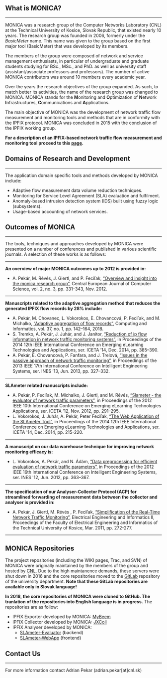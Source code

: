 ## What is MONICA?
---

MONICA was a research group of the Computer Networks Laboratory (CNL) at the Technical University of Kosice, Slovak Republic, that existed nearly 10 years. The research group was founded in 2006, formerly under the *BasicMeter* name. This name was given to the group based on the first major tool (BasicMeter) that was developed by its members.

The members of the group were composed of network and service management enthusiasts, in particular of undergraduate and graduate students studying for BSc., MSc., and PhD.  as well as university staff (assistant/associate professors and professors). The number of active MONICA contributors was around 10 members every academic year.

Over the years the research objectives of the group expanded. As such, to match better its activities, the name of the research group was changed to MONICA. MONICA stands for the **M**onitoring and **O**ptimization of **N**etwork **I**nfrastructures, **C**ommunications and **A**pplications. 

The main objective of MONICA was the development of network traffic flow measurement and monitoring tools and methods that are in conformity with the IPFIX protocol. MONICA was concluded in 2015 with the conclusion of the IPFIX working group.

**For a description of an IPFIX-based network traffic flow measurement and monitoring tool proceed to this [page](IPFIX.md).**

## Domains of Research and Development
---

The application domain specific tools and methods developed by MONICA include:

   * Adaptive flow measurement data volume reduction techniques.
   * Monitoring for Service Level Agreement (SLA) evaluation and fulfilment.
   * Anomaly-based intrusion detection system (IDS) built using fuzzy logic (subsystems).
   * Usage-based accounting of network services.

## Outcomes of MONICA
---

The tools, techniques and approaches developed by MONICA were presented on a number of conferences and published in various scientific journals. A selection of these works is as follows:

---

**An overview of major MONICA outcomes up to 2012 is provided in:**
   * A. Pekár, M. Révés, J. Giertl, and P. Feciľak, [“Overview and insight into the monica research group”](https://doi.org/10.2478/s13537-012-0013-9), Central European Journal of Computer Science, vol. 2, no. 3, pp. 331–343, Nov. 2012.

---

**Manuscripts related to the adaptive aggregation method that reduces the generated IPFIX flow records by 28% include:**
   * A. Pekár, M. Chovanec, L. Vokorokos, E. Chovancová, P. Feciľak, and M. Michalko, [“Adaptive aggregation of flow records”](https://doi.org/10.4149/cai_2018_1_142), Computing and Informatics, vol. 37, no. 1, pp. 142–164, 2018.
   * S. Tremko, A. Pekár, J. Juhár, and J. Janitor, [“Reduction of ip flow information in network traffic monitoring systems”](https://doi.org/10.1109/ICETA.2014.7107616), in Proceedings of the 2014 12th IEEE International Conference on Emerging eLearning Technologies and Applications, ser. ICETA ’14, Dec. 2014, pp. 385–390.
   * A. Pekár, E. Chovancová, P. Fanfara, and J. Trelová, [“Issues in the passive approach of network traffic monitoring”](https://doi.org/10.1109/INES.2013.6632836), in Proceedings of the 2013 IEEE 17th International Conference on Intelligent Engineering Systems, ser. INES ’13, Jun. 2013, pp. 327–332.

---

**SLAmeter related manuscripts include:**
   * A. Pekár, P. Feciľak, M. Michalko, J. Giertl, and M. Révés, [“Slameter - the evaluator of network traffic parameters”](https://doi.org/10.1109/ICETA.2012.6418318), in Proceedings of the 2012 IEEE 10th International Conference on Emerging eLearning Technologies Applications, ser. ICETA ’12, Nov. 2012, pp. 291–295.
   * L. Vokorokos, J. Juhár, A. Pekár, Peter Feciľak, [“The Web Application of the SLAmeter Tool”](https://doi.org/10.1109/ICETA.2014.7107587), in Proceedings of the 2014 12th IEEE International Conference on Emerging eLearning Technologies and Applications, ser. ICETA '14, Dec. 2014, pp. 215-220.

---

**A manuscript on our data warehouse technique for improving network monitoring efficacy is:**
   * L. Vokorokos, A. Pekár, and N. Ádám, [“Data preprocessing for efficient evaluation of network traffic parameters”](https://doi.org/10.1109/INES.2012.6249860), in Proceedings of the 2012 IEEE 16th International Conference on Intelligent Engineering Systems, ser. INES '12, Jun. 2012, pp. 363–367.

---

**The specification of our Analyser-Collector Protocol (ACP) for streamlined forwarding of measurement data between the collector and analyser is provided in:**
   * A. Pekár, J. Giertl, M. Révés , P. Feciľak, [“Simplification of the Real-Time Network Traffic Monitoring”](papers/acp.pdf), Electrical Engineering and Informatics II, Proceedings of the Faculty of Electrical Engineering and Informatics of the Technical University of Kosice, Mar. 2011, pp. 272-277.

---

## MONICA Repositories

The project repositories (including the WIKI pages, Trac, and SVN) of MONICA were originally maintained by the members of the group and hosted by [CNL](https://www.cnl.sk). Due to the high maintanence demands, these servers were shut down in 2016 and the core repositories moved to the [GitLab](https://git.kpi.fei.tuke.sk/monica) repository of the university department. **Note that these GitLab repositories are available only in Slovak language!**

**In 2018, the core repositories of MONICA were cloned to GitHub. The tranlation of the repositories into English language is in progress.** The repositories are as follow:

   * IPFIX Exporter developed by MONICA: [MyBeem](https://github.com/cnl-monica/mybeem)
   * IPFIX Collector developed by MONICA: [JXColl](https://github.com/cnl-monica/jxcoll)
   * IPFIX Analyser developed by MONICA:
      *   [SLAmeter-Evaluator]() (backend)
      *   [SLAmeter-WebApp]() (frontend)

## Contact Us
---

For more information contact Adrian Pekar (adrian.pekar[at]cnl.sk)

